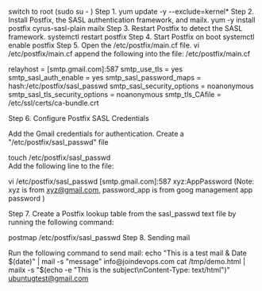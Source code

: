 switch to root (sudo su - )
Step 1. yum update -y --exclude=kernel*
Step 2. Install Postfix, the SASL authentication framework, and mailx.
 yum -y install postfix cyrus-sasl-plain mailx
Step 3. Restart Postfix to detect the SASL framework.
 systemctl restart postfix 
Step 4. Start Postfix on boot
 systemctl enable postfix 
Step 5. Open the /etc/postfix/main.cf file.
 vi /etc/postfix/main.cf 
 append the following into the file: /etc/postfix/main.cf 

relayhost = [smtp.gmail.com]:587
smtp_use_tls = yes
smtp_sasl_auth_enable = yes
smtp_sasl_password_maps = hash:/etc/postfix/sasl_passwd
smtp_sasl_security_options = noanonymous
smtp_sasl_tls_security_options = noanonymous
smtp_tls_CAfile = /etc/ssl/certs/ca-bundle.crt



 
Step 6.  Configure Postfix SASL Credentials

 Add the Gmail credentials for authentication. Create a "/etc/postfix/sasl_passwd" file

 touch /etc/postfix/sasl_passwd  
 Add the following line to the file:

 vi /etc/postfix/sasl_passwd
 [smtp.gmail.com]:587 xyz:AppPassword (Note: xyz is from xyz@gmail.com, password_app is from goog management app password )

Step 7.  Create a Postfix lookup table from the sasl_passwd text file by running the following command:

  postmap /etc/postfix/sasl_passwd 
Step 8. Sending mail

Run the following command to send mail:
 echo "This is a test mail & Date $(date)" | mail -s "message" info@joindevops.com
 cat /tmp/demo.html |  mailx -s "$(echo -e "This is the subject\nContent-Type: text/html")" ubuntugtest@gmail.com